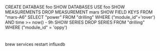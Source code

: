 
CREATE DATABASE foo
SHOW DATABASES
USE foo
SHOW MEASUREMENTS
DROP MEASUREMENT mars
SHOW FIELD KEYS FROM "mars-A6"
SELECT "power" FROM "drilling" WHERE ("module_id"='rover') AND time >= now() - 9h
SHOW SERIES
DROP SERIES FROM "drilling" WHERE ("module_id" = 'oppy')



#
brew services restart influxdb